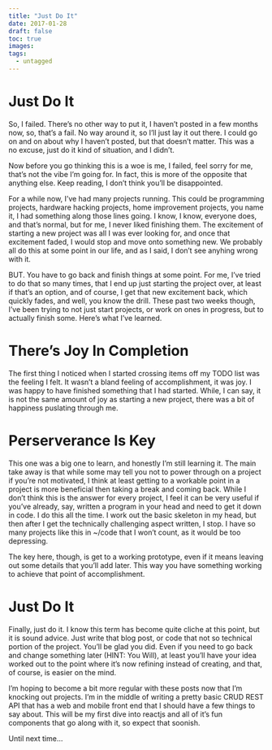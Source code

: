 ```yaml
---
title: "Just Do It"
date: 2017-01-28
draft: false
toc: true
images:
tags:
  - untagged
--- 
```

# Just Do It


 


So, I failed. There’s no other way to put it, I haven’t posted in a few months now, so, that’s a fail. No way around it, so I’ll just lay it out there. I could go on and on about why I haven’t posted, but that doesn’t matter. This was a no excuse, just do it kind of situation, and I didn’t.


Now before you go thinking this is a woe is me, I failed, feel sorry for me, that’s not the vibe I’m going for. In fact, this is more of the opposite that anything else. Keep reading, I don’t think you’ll be disappointed.


For a while now, I’ve had many projects running. This could be programming projects, hardware hacking projects, home improvement projects, you name it, I had something along those lines going. I know, I know, everyone does, and that’s normal, but for me, I never liked finishing them. The excitement of starting a new project was all I was ever looking for, and once that excitement faded, I would stop and move onto something new. We probably all do this at some point in our life, and as I said, I don’t see anyhing wrong with it.


BUT. You have to go back and finish things at some point. For me, I’ve tried to do that so many times, that I end up just starting the project over, at least if that’s an option, and of course, I get that new excitement back, which quickly fades, and well, you know the drill. These past two weeks though, I’ve been trying to not just start projects, or work on ones in progress, but to actually finish some. Here’s what I’ve learned.


# There’s Joy In Completion


The first thing I noticed when I started crossing items off my TODO list was the feeling I felt. It wasn’t a bland feeling of accomplishment, it was joy. I was happy to have finished something that I had started. While, I can say, it is not the same amount of joy as starting a new project, there was a bit of happiness puslating through me.


# Perserverance Is Key


This one was a big one to learn, and honestly I’m still learning it. The main take away is that while some may tell you not to power through on a project if you’re not motivated, I think at least getting to a workable point in a project is more beneficial then taking a break and coming back. While I don’t think this is the answer for every project, I feel it can be very useful if you’ve already, say, written a program in your head and need to get it down in code. I do this all the time. I work out the basic skeleton in my head, but then after I get the technically challenging aspect written, I stop. I have so many projects like this in ~/code that I won’t count, as it would be too depressing.


The key here, though, is get to a working prototype, even if it means leaving out some details that you’ll add later. This way you have something working to achieve that point of accomplishment.


# Just Do It


Finally, just do it. I know this term has become quite cliche at this point, but it is sound advice. Just write that blog post, or code that not so technical portion of the project. You’ll be glad you did. Even if you need to go back and change something later (HINT: You Will), at least you’ll have your idea worked out to the point where it’s now refining instead of creating, and that, of course, is easier on the mind.


I’m hoping to become a bit more regular with these posts now that I’m knocking out projects. I’m in the middle of writing a pretty basic CRUD REST API that has a web and mobile front end that I should have a few things to say about. This will be my first dive into reactjs and all of it’s fun components that go along with it, so expect that soonish.


Until next time…

